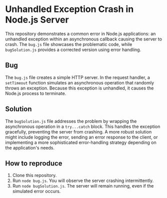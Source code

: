# Unhandled Exception Crash in Node.js Server

This repository demonstrates a common error in Node.js applications: an unhandled exception within an asynchronous callback causing the server to crash. The `bug.js` file showcases the problematic code, while `bugSolution.js` provides a corrected version using error handling.

## Bug

The `bug.js` file creates a simple HTTP server.  In the request handler, a `setTimeout` function simulates an asynchronous operation that randomly throws an exception. Because this exception is unhandled, it causes the Node.js process to terminate.

## Solution

The `bugSolution.js` file addresses the problem by wrapping the asynchronous operation in a `try...catch` block. This handles the exception gracefully, preventing the server from crashing.  A more robust solution might include logging the error, sending an error response to the client, or implementing a more sophisticated error-handling strategy depending on the application's needs.

## How to reproduce

1. Clone this repository.
2. Run `node bug.js`. You will observe the server crashing intermittently.
3. Run `node bugSolution.js`. The server will remain running, even if the simulated error occurs. 
